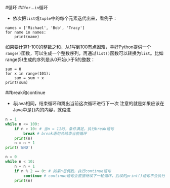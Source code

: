 #循环
##`for`...`in`循环
* 依次把`list`或`tuple`中的每个元素迭代出来，看例子：
```
names = ['Michael', 'Bob', 'Tracy']
for name in names:
    print(name)
```
如果要计算1-100的整数之和，从1写到100有点困难，幸好Python提供一个`range()`函数，可以生成一个整数序列，再通过`list()`函数可以转换为`list`。比如range(5)生成的序列是从0开始小于5的整数：
```
sum = 0
for x in range(101):
    sum = sum + x
print(sum)
```
##break和continue
* 与java相同，结束循环和跳出当前这次循环进行下一次
注意的就是如果应该在Java中是{}内的内容，就缩进
```python
n = 1
while n <= 100:
    if n > 10: # 当n = 11时，条件满足，执行break语句
        break # break语句会结束当前循环
    print(n)
    n = n + 1
print('END')
```
```python
n = 0
while n < 10:
    n = n + 1
    if n % 2 == 0: # 如果n是偶数，执行continue语句
        continue # continue语句会直接继续下一轮循环，后续的print()语句不会执行
    print(n)
```

